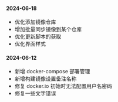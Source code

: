 #### 2024-06-18

- 优化添加镜像仓库
- 增加批量同步镜像到某个仓库
- 优化更新脚本的获取
- 优化界面样式

#### 2024-06-12

- 新增 docker-compose 部署管理
- 新增构建镜像设置备注名称
- 修复 docker.io 初始时无法配置用户名密码
- 修复一些文字错误